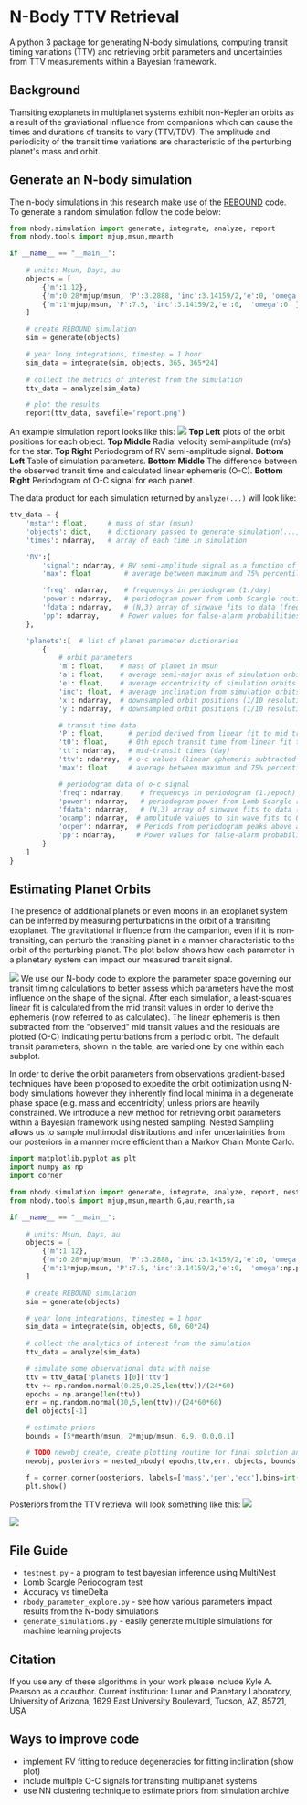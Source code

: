 # N-Body TTV Retrieval
A python 3 package for generating N-body simulations, computing transit timing variations (TTV) and retrieving orbit parameters and uncertainties from TTV measurements within a Bayesian framework.

## Background
Transiting exoplanets in multiplanet systems exhibit non-Keplerian orbits as a result of the graviational influence from companions which can cause the times and durations of transits to vary (TTV/TDV). The amplitude and periodicity of the transit time variations are characteristic of the perturbing planet's mass and orbit. 

## Generate an N-body simulation 
The n-body simulations in this research make use of the [REBOUND](https://rebound.readthedocs.io) code. To generate a random simulation follow the code below: 
```python
from nbody.simulation import generate, integrate, analyze, report
from nbody.tools import mjup,msun,mearth

if __name__ == "__main__":
    
    # units: Msun, Days, au
    objects = [
        {'m':1.12},
        {'m':0.28*mjup/msun, 'P':3.2888, 'inc':3.14159/2,'e':0, 'omega':0  }, 
        {'m':1*mjup/msun, 'P':7.5, 'inc':3.14159/2,'e':0,  'omega':0  }, 
    ]

    # create REBOUND simulation
    sim = generate(objects)

    # year long integrations, timestep = 1 hour
    sim_data = integrate(sim, objects, 365, 365*24) 
    
    # collect the metrics of interest from the simulation
    ttv_data = analyze(sim_data)

    # plot the results 
    report(ttv_data, savefile='report.png')
```
An example simulation report looks like this: 
![](figures/report_simulation.png)
**Top Left** plots of the orbit positions for each object. **Top Middle** Radial velocity semi-amplitude (m/s) for the star. **Top Right** Periodogram of RV semi-amplitude signal. **Bottom Left** Table of simulation parameters. **Bottom Middle** The difference between the observed transit time and calculated linear ephemeris (O-C). **Bottom Right** Periodogram of O-C signal for each planet. 

The data product for each simulation returned by `analyze(...)` will look like: 
```python
ttv_data = {
    'mstar': float,     # mass of star (msun)
    'objects': dict,    # dictionary passed to generate_simulation(...) method 
    'times': ndarray,   # array of each time in simulation 

    'RV':{
        'signal': ndarray, # RV semi-amplitude signal as a function of time (m/s)
        'max': float        # average between maximum and 75% percentile of RV semi-amplitude (m/s)

        'freq': ndarray,    # frequencys in periodogram (1./day)
        'power': ndarray,   # periodogram power from Lomb Scargle routine
        'fdata': ndarray,   # (N,3) array of sinwave fits to data (frequency, amplitude, phase shift)
        'pp': ndarray,     # Power values for false-alarm probabilities at 1%, 5% and 10% rates
    },

    'planets':[  # list of planet parameter dictionaries 
        {
            # orbit parameters
            'm': float,    # mass of planet in msun
            'a': float,    # average semi-major axis of simulation orbits (au)
            'e': float,    # average eccentricity of simulation orbits
            'inc': float,  # average inclination from simulation orbits
            'x': ndarray,  # downsampled orbit positions (1/10 resolution, au)
            'y': ndarray,  # downsampled orbit positions (1/10 resolution, au)

            # transit time data 
            'P': float,      # period derived from linear fit to mid transit times (day)
            't0': float,     # 0th epoch transit time from linear fit to mid transit times (day)
            'tt': ndarray,   # mid-transit times (day)
            'ttv': ndarray,  # o-c values (linear ephemeris subtracted from tt) (day)
            'max': float     # average between maximum and 75% percentile of O-C signal (min)

            # periodogram data of o-c signal 
            'freq': ndarray,    # frequencys in periodogram (1./epoch)
            'power': ndarray,   # periodogram power from Lomb Scargle routine
            'fdata': ndarray,   # (N,3) array of sinwave fits to data (freq, amplitude, phase shift)
            'ocamp': ndarray,  # amplitude values to sin wave fits to O-C data
            'ocper': ndarray,  # Periods from periodogram peaks above a tolerance (~0.1)
            'pp': ndarray,     # Power values for false-alarm probabilities at 1%, 5% and 10% rates
        }
    ]
}
```

## Estimating Planet Orbits
The presence of additional planets or even moons in an exoplanet system can be inferred by measuring perturbations in the orbit of a transiting exoplanet. The gravitational influence from the campanion, even if it is non-transiting, can perturb the transiting planet in a manner characteristic to the orbit of the perturbing planet. The plot below shows how each parameter in a planetary system can impact our measured transit signal.

![](figures/ttv_parameter_explore_v2.png)
We use our N-body code to explore the parameter space governing our transit timing calculations to better assess which parameters have the most influence on the shape of the signal. After each simulation, a least-squares linear fit is calculated from the mid transit values in order to derive the ephemeris (now referred to as calculated). The linear ephemeris is then subtracted from the "observed" mid transit values and the residuals are plotted (O-C) indicating perturbations from a periodic orbit. The default transit parameters, shown in the table, are varied one by one within each subplot. 

In order to derive the orbit parameters from observations gradient-based techniques have been proposed to expedite the orbit optimization using N-body simulations however they inherently find local minima in a degenerate phase space (e.g. mass and eccentricity) unless priors are heavily constrained. We introduce a new method for retrieving orbit parameters within a Bayesian framework using nested sampling. Nested Sampling allows us to sample multimodal distributions and infer uncertainities from our posteriors in a manner more efficient than a Markov Chain Monte Carlo. 

```python
import matplotlib.pyplot as plt
import numpy as np
import corner 

from nbody.simulation import generate, integrate, analyze, report, nested_nbody
from nbody.tools import mjup,msun,mearth,G,au,rearth,sa

if __name__ == "__main__":
    
    # units: Msun, Days, au
    objects = [
        {'m':1.12},
        {'m':0.28*mjup/msun, 'P':3.2888, 'inc':3.14159/2,'e':0, 'omega':0  }, 
        {'m':1*mjup/msun, 'P':7.5, 'inc':3.14159/2,'e':0,  'omega':np.pi/4  }, 
    ]

    # create REBOUND simulation
    sim = generate(objects)

    # year long integrations, timestep = 1 hour
    sim_data = integrate(sim, objects, 60, 60*24) 
    
    # collect the analytics of interest from the simulation
    ttv_data = analyze(sim_data)

    # simulate some observational data with noise 
    ttv = ttv_data['planets'][0]['ttv']
    ttv += np.random.normal(0.25,0.25,len(ttv))/(24*60)
    epochs = np.arange(len(ttv))
    err = np.random.normal(30,5,len(ttv))/(24*60*60)
    del objects[-1]

    # estimate priors
    bounds = [5*mearth/msun, 2*mjup/msun, 6,9, 0.0,0.1]

    # TODO newobj create, create plotting routine for final solution and posters
    newobj, posteriors = nested_nbody( epochs,ttv,err, objects, bounds )

    f = corner.corner(posteriors, labels=['mass','per','ecc'],bins=int(np.sqrt(posteriors.shape[0])), plot_contours=False, plot_density=False)
    plt.show() 

```
Posteriors from the TTV retrieval will look something like this: 
![](figures/nested_nbody_posteriors.png)

![](figures/nested_nbody_fit.png)


## File Guide 
- `testnest.py` - a program to test bayesian inference using MultiNest
- Lomb Scargle Periodogram test
- Accuracy vs timeDelta 
- `nbody_parameter_explore.py` - see how various parameters impact results from the N-body simulations
- `generate_simulations.py` - easily generate multiple simulations for machine learning projects

## Citation 
If you use any of these algorithms in your work please include Kyle A. Pearson as a coauthor. Current institution: Lunar and Planetary Laboratory, University of Arizona, 1629 East University Boulevard, Tucson, AZ, 85721, USA

## Ways to improve code
- implement RV fitting to reduce degeneracies for fitting inclination (show plot) 
- include multiple O-C signals for transiting multiplanet systems
- use NN clustering technique to estimate priors from simulation archive